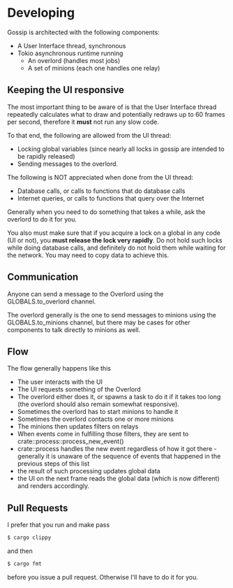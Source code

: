 # Developing

Gossip is architected with the following components:

- A User Interface thread, synchronous
- Tokio asynchronous runtime running
    - An overlord (handles most jobs)
    - A set of minions (each one handles one relay)

## Keeping the UI responsive

The most important thing to be aware of is that the User Interface thread repeatedly calculates what to draw and potentially redraws up to 60 frames per second, therefore it **must** not run any slow code.

To that end, the following are allowed from the UI thread:
- Locking global variables (since nearly all locks in gossip are intended to be rapidly released)
- Sending messages to the overlord.

The following is NOT appreciated when done from the UI thread:
- Database calls, or calls to functions that do database calls
- Internet queries, or calls to functions that query over the Internet

Generally when you need to do something that takes a while, ask the overlord to do it for you.

You also must make sure that if you acquire a lock on a global in any code (UI or not), you **must release the lock very rapidly**. Do not hold such locks while doing database calls, and definitely do not hold them while waiting for the network. You may need to copy data to achieve this.

## Communication

Anyone can send a message to the Overlord using the GLOBALS.to_overlord channel.

The overlord generally is the one to send messages to minions using the GLOBALS.to_minions channel, but there may be cases for other components to talk directly to minions as well.

## Flow

The flow generally happens like this
- The user interacts with the UI
- The UI requests something of the Overlord
- The overlord either does it, or spawns a task to do it if it takes too long (the overlord should also remain somewhat responsive).
- Sometimes the overlord has to start minions to handle it
- Sometimes the overlord contacts one or more minions
- The minions then updates filters on relays
- When events come in fulfilling those filters, they are sent to crate::process::process_new_event()
- crate::process handles the new event regardless of how it got there - generally it is unaware of the sequence of events that happened in the previous steps of this list
- the result of such processing updates global data
- the UI on the next frame reads the global data (which is now different) and renders accordingly.

## Pull Requests

I prefer that you run and make pass

````sh
$ cargo clippy
````

and then

````sh
$ cargo fmt
````

before you issue a pull request. Otherwise I'll have to do it for you.
